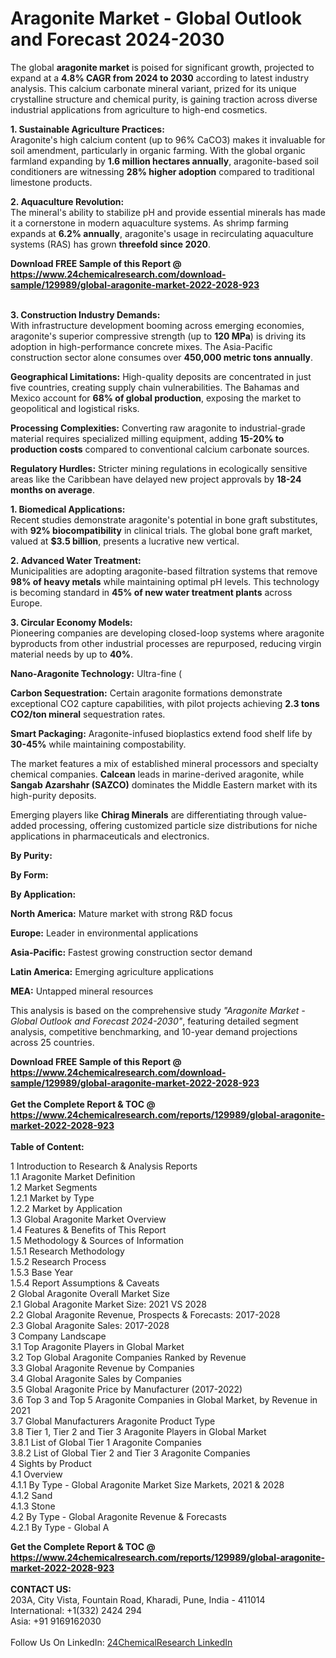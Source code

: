 <h1>Aragonite Market - Global Outlook and Forecast 2024-2030</h1><p>The global <strong>aragonite market</strong> is poised for significant growth, projected to expand at a <strong>4.8% CAGR from 2024 to 2030</strong> according to latest industry analysis. This calcium carbonate mineral variant, prized for its unique crystalline structure and chemical purity, is gaining traction across diverse industrial applications from agriculture to high-end cosmetics.</p><p><strong>1. Sustainable Agriculture Practices:</strong><br>
Aragonite's high calcium content (up to 96% CaCO3) makes it invaluable for soil amendment, particularly in organic farming. With the global organic farmland expanding by <strong>1.6 million hectares annually</strong>, aragonite-based soil conditioners are witnessing <strong>28% higher adoption</strong> compared to traditional limestone products.</p><p><strong>2. Aquaculture Revolution:</strong><br>
The mineral's ability to stabilize pH and provide essential minerals has made it a cornerstone in modern aquaculture systems. As shrimp farming expands at <strong>6.2% annually</strong>, aragonite's usage in recirculating aquaculture systems (RAS) has grown <strong>threefold since 2020</strong>.</p><div><b>Download FREE Sample of this Report @ 
            <a href="https://www.24chemicalresearch.com/download-sample/129989/global-aragonite-market-2022-2028-923">
            https://www.24chemicalresearch.com/download-sample/129989/global-aragonite-market-2022-2028-923</a></b></div><br><p><strong>3. Construction Industry Demands:</strong><br>
With infrastructure development booming across emerging economies, aragonite's superior compressive strength (up to <strong>120 MPa</strong>) is driving its adoption in high-performance concrete mixes. The Asia-Pacific construction sector alone consumes over <strong>450,000 metric tons annually</strong>.</p><p><strong>Geographical Limitations:</strong> High-quality deposits are concentrated in just five countries, creating supply chain vulnerabilities. The Bahamas and Mexico account for <strong>68% of global production</strong>, exposing the market to geopolitical and logistical risks.</p><p><strong>Processing Complexities:</strong> Converting raw aragonite to industrial-grade material requires specialized milling equipment, adding <strong>15-20% to production costs</strong> compared to conventional calcium carbonate sources.</p><p><strong>Regulatory Hurdles:</strong> Stricter mining regulations in ecologically sensitive areas like the Caribbean have delayed new project approvals by <strong>18-24 months on average</strong>.</p><p><strong>1. Biomedical Applications:</strong><br>
Recent studies demonstrate aragonite's potential in bone graft substitutes, with <strong>92% biocompatibility</strong> in clinical trials. The global bone graft market, valued at <strong>$3.5 billion</strong>, presents a lucrative new vertical.</p><p><strong>2. Advanced Water Treatment:</strong><br>
Municipalities are adopting aragonite-based filtration systems that remove <strong>98% of heavy metals</strong> while maintaining optimal pH levels. This technology is becoming standard in <strong>45% of new water treatment plants</strong> across Europe.</p><p><strong>3. Circular Economy Models:</strong><br>
Pioneering companies are developing closed-loop systems where aragonite byproducts from other industrial processes are repurposed, reducing virgin material needs by up to <strong>40%</strong>.</p><p><strong>Nano-Aragonite Technology:</strong> Ultra-fine (
	</p><p><strong>Carbon Sequestration:</strong> Certain aragonite formations demonstrate exceptional CO2 capture capabilities, with pilot projects achieving <strong>2.3 tons CO2/ton mineral</strong> sequestration rates.</p><p><strong>Smart Packaging:</strong> Aragonite-infused bioplastics extend food shelf life by <strong>30-45%</strong> while maintaining compostability.</p><p>The market features a mix of established mineral processors and specialty chemical companies. <strong>Calcean</strong> leads in marine-derived aragonite, while <strong>Sangab Azarshahr (SAZCO)</strong> dominates the Middle Eastern market with its high-purity deposits.</p><p>Emerging players like <strong>Chirag Minerals</strong> are differentiating through value-added processing, offering customized particle size distributions for niche applications in pharmaceuticals and electronics.</p><p><strong>By Purity:</strong></p><p><strong>By Form:</strong></p><p><strong>By Application:</strong></p><p><strong>North America:</strong> Mature market with strong R&amp;D focus</p><p><strong>Europe:</strong> Leader in environmental applications</p><p><strong>Asia-Pacific:</strong> Fastest growing construction sector demand</p><p><strong>Latin America:</strong> Emerging agriculture applications</p><p><strong>MEA:</strong> Untapped mineral resources</p><p>This analysis is based on the comprehensive study <em>"Aragonite Market - Global Outlook and Forecast 2024-2030"</em>, featuring detailed segment analysis, competitive benchmarking, and 10-year demand projections across 25 countries.</p><div><b>Download FREE Sample of this Report @ 
            <a href="https://www.24chemicalresearch.com/download-sample/129989/global-aragonite-market-2022-2028-923">
            https://www.24chemicalresearch.com/download-sample/129989/global-aragonite-market-2022-2028-923</a></b></div><br><div><b>Get the Complete Report & TOC @ 
            <a href="https://www.24chemicalresearch.com/reports/129989/global-aragonite-market-2022-2028-923">
            https://www.24chemicalresearch.com/reports/129989/global-aragonite-market-2022-2028-923</a></b></div><br>
            <b>Table of Content:</b><p>1 Introduction to Research & Analysis Reports<br />
    1.1 Aragonite Market Definition<br />
    1.2 Market Segments<br />
        1.2.1 Market by Type<br />
        1.2.2 Market by Application<br />
    1.3 Global Aragonite Market Overview<br />
    1.4 Features & Benefits of This Report<br />
    1.5 Methodology & Sources of Information<br />
        1.5.1 Research Methodology<br />
        1.5.2 Research Process<br />
        1.5.3 Base Year<br />
        1.5.4 Report Assumptions & Caveats<br />
2 Global Aragonite Overall Market Size<br />
    2.1 Global Aragonite Market Size: 2021 VS 2028<br />
    2.2 Global Aragonite Revenue, Prospects & Forecasts: 2017-2028<br />
    2.3 Global Aragonite Sales: 2017-2028<br />
3 Company Landscape<br />
    3.1 Top Aragonite Players in Global Market<br />
    3.2 Top Global Aragonite Companies Ranked by Revenue<br />
    3.3 Global Aragonite Revenue by Companies<br />
    3.4 Global Aragonite Sales by Companies<br />
    3.5 Global Aragonite Price by Manufacturer (2017-2022)<br />
    3.6 Top 3 and Top 5 Aragonite Companies in Global Market, by Revenue in 2021<br />
    3.7 Global Manufacturers Aragonite Product Type<br />
    3.8 Tier 1, Tier 2 and Tier 3 Aragonite Players in Global Market<br />
        3.8.1 List of Global Tier 1 Aragonite Companies<br />
        3.8.2 List of Global Tier 2 and Tier 3 Aragonite Companies<br />
4 Sights by Product<br />
    4.1 Overview<br />
        4.1.1 By Type - Global Aragonite Market Size Markets, 2021 & 2028<br />
        4.1.2 Sand<br />
        4.1.3 Stone<br />
    4.2 By Type - Global Aragonite Revenue & Forecasts<br />
        4.2.1 By Type - Global A</p><div><b>Get the Complete Report & TOC @ 
            <a href="https://www.24chemicalresearch.com/reports/129989/global-aragonite-market-2022-2028-923">
            https://www.24chemicalresearch.com/reports/129989/global-aragonite-market-2022-2028-923</a></b></div><br><b>CONTACT US:</b><br>
            203A, City Vista, Fountain Road, Kharadi, Pune, India - 411014<br>
            International: +1(332) 2424 294<br>
            Asia: +91 9169162030 <br><br>
            Follow Us On LinkedIn: <a href="https://www.linkedin.com/company/24chemicalresearch/">24ChemicalResearch LinkedIn</a>